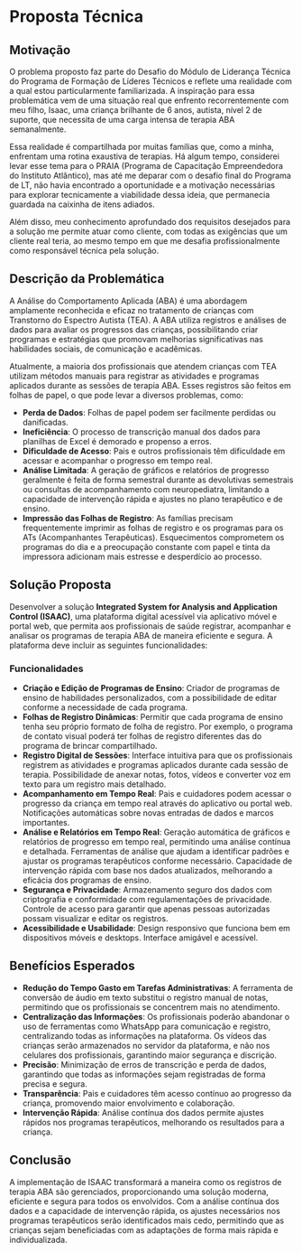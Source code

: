 # Proposta Técnica

## Motivação
O problema proposto faz parte do Desafio do Módulo de Liderança Técnica do Programa de Formação de Líderes Técnicos e reflete uma realidade com a qual estou particularmente familiarizada. A inspiração para essa problemática vem de uma situação real que enfrento recorrentemente com meu filho, Isaac, uma criança brilhante de 6 anos, autista, nível 2 de suporte, que necessita de uma carga intensa de terapia ABA semanalmente.

Essa realidade é compartilhada por muitas famílias que, como a minha, enfrentam uma rotina exaustiva de terapias. Há algum tempo, considerei levar esse tema para o PRAIA (Programa de Capacitação Empreendedora do Instituto Atlântico), mas até me deparar com o desafio final do Programa de LT, não havia encontrado a oportunidade e a motivação necessárias para explorar tecnicamente a viabilidade dessa ideia, que permanecia guardada na caixinha de itens adiados.

Além disso, meu conhecimento aprofundado dos requisitos desejados para a solução me permite atuar como cliente, com todas as exigências que um cliente real teria, ao mesmo tempo em que me desafia profissionalmente como responsável técnica pela solução.

## Descrição da Problemática
A Análise do Comportamento Aplicada (ABA) é uma abordagem amplamente reconhecida e eficaz no tratamento de crianças com Transtorno do Espectro Autista (TEA). A ABA utiliza registros e análises de dados para avaliar os progressos das crianças, possibilitando criar programas e estratégias que promovam melhorias significativas nas habilidades sociais, de comunicação e acadêmicas.

Atualmente, a maioria dos profissionais que atendem crianças com TEA utilizam métodos manuais para registrar as atividades e programas aplicados durante as sessões de terapia ABA. Esses registros são feitos em folhas de papel, o que pode levar a diversos problemas, como:
- **Perda de Dados**: Folhas de papel podem ser facilmente perdidas ou danificadas.
- **Ineficiência**: O processo de transcrição manual dos dados para planilhas de Excel é demorado e propenso a erros.
- **Dificuldade de Acesso**: Pais e outros profissionais têm dificuldade em acessar e acompanhar o progresso em tempo real.
- **Análise Limitada**: A geração de gráficos e relatórios de progresso geralmente é feita de forma semestral durante as devolutivas semestrais ou consultas de acompanhamento com neuropediatra, limitando a capacidade de intervenção rápida e ajustes no plano terapêutico e de ensino.
- **Impressão das Folhas de Registro**: As famílias precisam frequentemente imprimir as folhas de registro e os programas para os ATs (Acompanhantes Terapêuticas). Esquecimentos comprometem os programas do dia e a preocupação constante com papel e tinta da impressora adicionam mais estresse e desperdício ao processo.

## Solução Proposta
Desenvolver a solução **Integrated System for Analysis and Application Control (ISAAC)**, uma plataforma digital acessível via aplicativo móvel e portal web, que permita aos profissionais de saúde registrar, acompanhar e analisar os programas de terapia ABA de maneira eficiente e segura. A plataforma deve incluir as seguintes funcionalidades:

### Funcionalidades
- **Criação e Edição de Programas de Ensino**: Criador de programas de ensino de habilidades personalizados, com a possibilidade de editar conforme a necessidade de cada programa.
- **Folhas de Registro Dinâmicas**: Permitir que cada programa de ensino tenha seu próprio formato de folha de registro. Por exemplo, o programa de contato visual poderá ter folhas de registro diferentes das do programa de brincar compartilhado.
- **Registro Digital de Sessões**: Interface intuitiva para que os profissionais registrem as atividades e programas aplicados durante cada sessão de terapia. Possibilidade de anexar notas, fotos, vídeos e converter voz em texto para um registro mais detalhado.
- **Acompanhamento em Tempo Real**: Pais e cuidadores podem acessar o progresso da criança em tempo real através do aplicativo ou portal web. Notificações automáticas sobre novas entradas de dados e marcos importantes.
- **Análise e Relatórios em Tempo Real**: Geração automática de gráficos e relatórios de progresso em tempo real, permitindo uma análise contínua e detalhada. Ferramentas de análise que ajudam a identificar padrões e ajustar os programas terapêuticos conforme necessário. Capacidade de intervenção rápida com base nos dados atualizados, melhorando a eficácia dos programas de ensino.
- **Segurança e Privacidade**: Armazenamento seguro dos dados com criptografia e conformidade com regulamentações de privacidade. Controle de acesso para garantir que apenas pessoas autorizadas possam visualizar e editar os registros.
- **Acessibilidade e Usabilidade**: Design responsivo que funciona bem em dispositivos móveis e desktops. Interface amigável e acessível.

## Benefícios Esperados
- **Redução do Tempo Gasto em Tarefas Administrativas**: A ferramenta de conversão de áudio em texto substitui o registro manual de notas, permitindo que os profissionais se concentrem mais no atendimento.
- **Centralização das Informações**: Os profissionais poderão abandonar o uso de ferramentas como WhatsApp para comunicação e registro, centralizando todas as informações na plataforma. Os vídeos das crianças serão armazenados no servidor da plataforma, e não nos celulares dos profissionais, garantindo maior segurança e discrição.
- **Precisão**: Minimização de erros de transcrição e perda de dados, garantindo que todas as informações sejam registradas de forma precisa e segura.
- **Transparência**: Pais e cuidadores têm acesso contínuo ao progresso da criança, promovendo maior envolvimento e colaboração.
- **Intervenção Rápida**: Análise contínua dos dados permite ajustes rápidos nos programas terapêuticos, melhorando os resultados para a criança.

## Conclusão
A implementação de ISAAC transformará a maneira como os registros de terapia ABA são gerenciados, proporcionando uma solução moderna, eficiente e segura para todos os envolvidos. Com a análise contínua dos dados e a capacidade de intervenção rápida, os ajustes necessários nos programas terapêuticos serão identificados mais cedo, permitindo que as crianças sejam beneficiadas com as adaptações de forma mais rápida e individualizada.